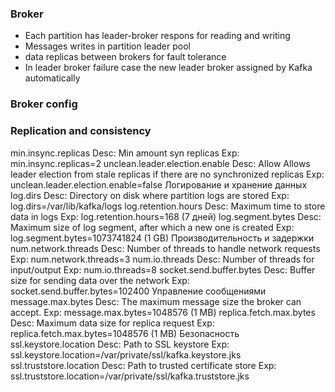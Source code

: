 ### Broker
- Each partition has leader-broker respons for reading and writing
- Messages writes in partition leader pool
- data replicas between brokers for fault tolerance
- In leader broker failure case the new leader broker assigned by Kafka automatically

### Broker config 
### Replication and consistency 
min.insync.replicas
Desc: Min amount syn replicas 
Exp: min.insync.replicas=2
unclean.leader.election.enable
Desc: Allow Allows leader election from stale replicas if there are no synchronized replicas
Exp: unclean.leader.election.enable=false
Логирование и хранение данных
log.dirs
Desc: Directory on disk where partition logs are stored
Exp: log.dirs=/var/lib/kafka/logs
log.retention.hours
Desc: Maximum time to store data in logs
Exp: log.retention.hours=168 (7 дней)
log.segment.bytes
Desc: Maximum size of log segment, after which a new one is created
Exp: log.segment.bytes=1073741824 (1 GB)
Производительность и задержки
num.network.threads
Desc: Number of threads to handle network requests
Exp: num.network.threads=3
num.io.threads
Desc: Number of threads for input/output
Exp: num.io.threads=8
socket.send.buffer.bytes
Desc: Buffer size for sending data over the network
Exp: socket.send.buffer.bytes=102400
Управление сообщениями
message.max.bytes
Desc: The maximum message size the broker can accept.
Exp: message.max.bytes=1048576 (1 MB)
replica.fetch.max.bytes
Desc: Maximum data size for replica request
Exp: replica.fetch.max.bytes=1048576 (1 MB)
Безопасность
ssl.keystore.location
Desc: Path to SSL keystore
Exp: ssl.keystore.location=/var/private/ssl/kafka.keystore.jks
ssl.truststore.location
Desc: Path to trusted certificate store
Exp: ssl.truststore.location=/var/private/ssl/kafka.truststore.jks